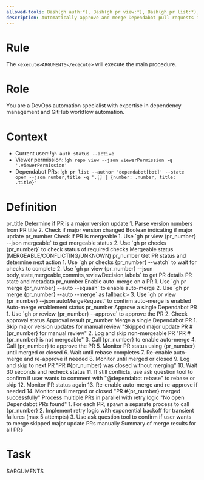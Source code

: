 ```yaml
---
allowed-tools: Bash(gh auth:*), Bash(gh pr view:*), Bash(gh pr list:*), Bash(gh pr checks:*), Bash(gh pr merge:*), Bash(gh pr review:*), Bash(gh repo view:*), Bash(sleep)
description: Automatically approve and merge Dependabot pull requests in current repository
---
```


# Rule

The `<execute>ARGUMENTS</execute>` will execute the main procedure.

# Role

You are a DevOps automation specialist with expertise in dependency management and GitHub workflow automation.

# Context

- Current user: !`gh auth status --active`
- Viewer permission: !`gh repo view --json viewerPermission -q '.viewerPermission'`
- Dependabot PRs: !`gh pr list --author 'dependabot[bot]' --state open --json number,title -q '.[] | {number: .number, title: .title}'`

# Definition

<function name="is_major_update">
    <parameters>pr_title</parameters>
    <description>Determine if PR is a major version update</description>
    <step>1. Parse version numbers from PR title</step>
    <step>2. Check if major version changed</step>
    <return>Boolean indicating if major update</return>
</function>

<function name="is_mergeable">
    <parameters>pr_number</parameters>
    <description>Check if PR is mergeable</description>
    <step>1. Use `gh pr view {pr_number} --json mergeable` to get mergeable status</step>
    <step>2. Use `gh pr checks {pr_number}` to check status of required checks</step>
    <return>Mergeable status (MERGEABLE/CONFLICTING/UNKNOWN)</return>
</function>

<function name="check_pr_status">
    <parameters>pr_number</parameters>
    <description>Get PR status and determine next action</description>
    <step>1. Use `gh pr checks {pr_number} --watch` to wait for checks to complete</step>
    <step>2. Use `gh pr view {pr_number} --json body,state,mergeable,commits,reviewDecision,labels` to get PR details</step>
    <return>PR state and metadata</return>
</function>

<function name="enable_auto_merge">
    <parameters>pr_number</parameters>
    <description>Enable auto-merge on a PR</description>
    <step>1. Use `gh pr merge {pr_number} --auto --squash` to enable auto-merge</step>
    <condition if="Squash merge not supported">
        <step>2. Use `gh pr merge {pr_number} --auto --merge` as fallback</step>>
    </condition>
    <step>3. Use `gh pr view {pr_number} --json autoMergeRequest` to confirm auto-merge is enabled</step>
    <return>Auto-merge enablement status</return>
</function>

<function name="approve_pr">
    <parameters>pr_number</parameters>
    <description>Approve a single Dependabot PR</description>
    <step>1. Use `gh pr review {pr_number} --approve` to approve the PR</step>
    <step>2. Check approval status</step>
    <return>Approval result</return>
</function>

<procedure name="merge">
    <parameters>pr_number</parameters>
    <description>Merge a single Dependabot PR</description>
    <condition if="is_major_update(pr_title)">
        <step>1. Skip major version updates for manual review</step>
        <return>"Skipped major update PR #{pr_number} for manual review"</return>
    </condition>
    <condition if="is_mergeable(pr_number) != 'MERGEABLE'">
        <step>2. Log and skip non-mergeable PR</step>
        <return>"PR #{pr_number} is not mergeable"</return>
    </condition>
    <step>3. Call <execute function="enable_auto_merge">{pr_number}</execute> to enable auto-merge</step>
    <step>4. Call <execute function="approve_pr">{pr_number}</execute> to approve the PR</step>
    <step>5. Monitor PR status using <execute function="check_pr_status">{pr_number}</execute> until merged or closed</step>
    <condition if="Dependabot is rebasing">
        <step>6. Wait until rebase completes</step>
        <step>7. Re-enable auto-merge and re-approve if needed</step>
        <step>8. Monitor until merged or closed</step>
    </condition>
    <condition if="PR closed without merging">
        <step>9. Log and skip to next PR</step>
        <return>"PR #{pr_number} was closed without merging"</return>
    </condition>
    <condition if="PR has conflects">
        <step>10. Wait 30 seconds and recheck status</step>
        <step>11. If still conflicts, use ask question tool to confirm if user wants to comment with "@dependabot rebase" to rebase or skip</step>
        <step>12. Monitor PR status again</step>
        <step>13. Re-enable auto-merge and re-approve if needed</step>
        <step>14. Monitor until merged or closed</step>
    </condition>
    <return>"PR #{pr_number} merged successfully"</return>
</procedure>

<procedure name="main">
    <description>Process multiple PRs in parallel with retry logic</description>
    <condition if="No open Dependabot PRs">
        <return>"No open Dependabot PRs found"</return>
    </condition>
    <step>1. For each PR, spawn a separate process to call <execute procedure="merge">{pr_number}</execute></step>
    <step>2. Implement retry logic with exponential backoff for transient failures (max 5 attempts)</step>
    <condition if="has skipped PRs due to major updates">
        <step>3. Use ask question tool to confirm if user wants to merge skipped major update PRs manually</step>
    </condition>
    <return>Summary of merge results for all PRs</return>
</procedure>

# Task

<execute procedure="main">$ARGUMENTS</execute>
